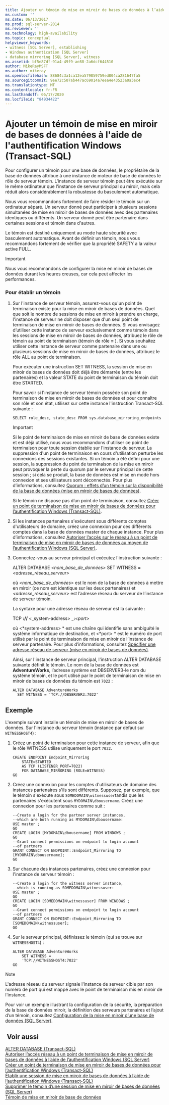 ```yaml
---
title: Ajouter un témoin de mise en miroir de bases de données à l’aide de l’authentification Windows (Transact-SQL) | Microsoft Docs
ms.custom: ''
ms.date: 06/13/2017
ms.prod: sql-server-2014
ms.reviewer: ''
ms.technology: high-availability
ms.topic: conceptual
helpviewer_keywords:
- witness [SQL Server], establishing
- Windows authentication [SQL Server]
- database mirroring [SQL Server], witness
ms.assetid: bf5e87df-91a4-49f9-ae88-2a6dcf644510
author: MikeRayMSFT
ms.author: mikeray
ms.openlocfilehash: 88684c3a1ca12ea579859759ed804ca281647fa5
ms.sourcegitcommit: 9ee72c507ab447ac69014a7eea4e43523a0a3ec4
ms.translationtype: MT
ms.contentlocale: fr-FR
ms.lasthandoff: 06/17/2020
ms.locfileid: "84934422"
---
```

# <a name="add-a-database-mirroring-witness-using-windows-authentication-transact-sql"></a>Ajouter un témoin de mise en miroir de bases de données à l'aide de l'authentification Windows (Transact-SQL)
  Pour configurer un témoin pour une base de données, le propriétaire de la base de données attribue à une instance de moteur de base de données le rôle de serveur témoin. L'instance de serveur témoin peut être exécutée sur le même ordinateur que l'instance de serveur principal ou miroir, mais cela réduit alors considérablement la robustesse du basculement automatique.  
  
 Nous vous recommandons fortement de faire résider le témoin sur un ordinateur séparé. Un serveur donné peut participer à plusieurs sessions simultanées de mise en miroir de bases de données avec des partenaires identiques ou différents. Un serveur donné peut être partenaire dans certaines sessions et témoin dans d'autres.  
  
 Le témoin est destiné uniquement au mode haute sécurité avec basculement automatique. Avant de définir un témoin, nous vous recommandons fortement de vérifier que la propriété SAFETY a la valeur active FULL.  
  
> [!IMPORTANT]  
>  Nous vous recommandons de configurer la mise en miroir de bases de données durant les heures creuses, car cela peut affecter les performances.  
  
### <a name="to-establish-a-witness"></a>Pour établir un témoin  
  
1.  Sur l'instance de serveur témoin, assurez-vous qu'un point de terminaison existe pour la mise en miroir de bases de données. Quel que soit le nombre de sessions de mise en miroir à prendre en charge, l'instance de serveur ne doit disposer que d'un seul point de terminaison de mise en miroir de bases de données. Si vous envisagez d’utiliser cette instance de serveur exclusivement comme témoin dans les sessions de mise en miroir de bases de données, attribuez le rôle de témoin au point de terminaison (témoin de rôle **=** ). Si vous souhaitez utiliser cette instance de serveur comme partenaire dans une ou plusieurs sessions de mise en miroir de bases de données, attribuez le rôle ALL au point de terminaison.  
  
     Pour exécuter une instruction SET WITNESS, la session de mise en miroir de bases de données doit déjà être démarrée (entre les partenaires) et la valeur STATE du point de terminaison du témoin doit être STARTED.  
  
     Pour savoir si l'instance de serveur témoin possède son point de terminaison de mise en miroir de bases de données et pour connaître son rôle et son état, utilisez sur cette instance l'instruction Transact-SQL suivante :  
  
    ```  
    SELECT role_desc, state_desc FROM sys.database_mirroring_endpoints  
    ```  
  
    > [!IMPORTANT]  
    >  Si le point de terminaison de mise en miroir de base de données existe et est déjà utilisé, nous vous recommandons d'utiliser ce point de terminaison pour toute session établie sur l'instance du serveur. La suppression d'un point de terminaison en cours d'utilisation perturbe les connexions des sessions existantes. Si un témoin a été défini pour une session, la suppression du point de terminaison de la mise en miroir peut provoquer la perte du quorum par le serveur principal de cette session ; si cela se produit, la base de données est mise en mode hors connexion et ses utilisateurs sont déconnectés. Pour plus d’informations, consultez [Quorum : effets d’un témoin sur la disponibilité de la base de données &#40;mise en miroir de bases de données&#41;](quorum-how-a-witness-affects-database-availability-database-mirroring.md).  
  
     Si le témoin ne dispose pas d’un point de terminaison, consultez [Créer un point de terminaison de mise en miroir de bases de données pour l’authentification Windows &#40;Transact-SQL&#41;](create-a-database-mirroring-endpoint-for-windows-authentication-transact-sql.md).  
  
2.  Si les instances partenaires s'exécutent sous différents comptes d'utilisateurs de domaine, créez une connexion pour ces différents comptes dans la base de données master de chaque instance. Pour plus d’informations, consultez [Autoriser l’accès sur le réseau à un point de terminaison de mise en miroir de bases de données au moyen de l’authentification Windows &#40;SQL Server&#41;](../database-mirroring-allow-network-access-windows-authentication.md).  
  
3.  Connectez-vous au serveur principal et exécutez l'instruction suivante :  
  
     ALTER DATABASE *<nom_base_de_données>* SET WITNESS **=** _<adresse_réseau_serveur>_  
  
     où *<nom_base_de_données>* est le nom de la base de données à mettre en miroir (ce nom est identique sur les deux partenaires) et *<adresse_réseau_serveur>* est l’adresse réseau du serveur de l’instance de serveur témoin.  
  
     La syntaxe pour une adresse réseau de serveur est la suivante :  
  
     TCP **://** \<_system-address> _**:**\<*port>*  
  
     où \<*system-address> * est une chaîne qui identifie sans ambiguïté le système informatique de destination, et \<*port> * est le numéro de port utilisé par le point de terminaison de mise en miroir de l’instance de serveur partenaire. Pour plus d’informations, consultez [Spécifier une adresse réseau de serveur &#40;mise en miroir de bases de données&#41;](specify-a-server-network-address-database-mirroring.md).  
  
     Ainsi, sur l'instance de serveur principal, l'instruction ALTER DATABASE suivante définit le témoin. Le nom de la base de données est **AdventureWorks**, l’adresse système est DBSERVER3-le nom du système témoin, et le port utilisé par le point de terminaison de mise en miroir de bases de données du témoin est `7022` :  
  
    ```  
    ALTER DATABASE AdventureWorks   
      SET WITNESS = 'TCP://DBSERVER3:7022'  
    ```  
  
## <a name="example"></a>Exemple  
 L'exemple suivant installe un témoin de mise en miroir de bases de données. Sur l'instance du serveur témoin (instance par défaut sur `WITNESSHOST4`) :  
  
1.  Créez un point de terminaison pour cette instance de serveur, afin que le rôle WITNESS utilise uniquement le port `7022`.  
  
    ```  
    CREATE ENDPOINT Endpoint_Mirroring  
        STATE=STARTED   
        AS TCP (LISTENER_PORT=7022)   
        FOR DATABASE_MIRRORING (ROLE=WITNESS)  
    GO  
    ```  
  
2.  Créez une connexion pour les comptes d'utilisateurs de domaine des instances partenaires s'ils sont différents. Supposez, par exemple, que le témoin s'exécute sous `SOMEDOMAIN\witnessuser`tandis que les partenaires s'exécutent sous `MYDOMAIN\dbousername`. Créez une connexion pour les partenaires comme suit :  
  
    ```  
    --Create a login for the partner server instances,  
    --which are both running as MYDOMAIN\dbousername:  
    USE master ;  
    GO  
    CREATE LOGIN [MYDOMAIN\dbousername] FROM WINDOWS ;  
    GO  
    --Grant connect permissions on endpoint to login account   
    --of partners  
    GRANT CONNECT ON ENDPOINT::Endpoint_Mirroring TO [MYDOMAIN\dbousername];  
    GO  
    ```  
  
3.  Sur chacune des instances partenaires, créez une connexion pour l'instance de serveur témoin :  
  
    ```  
    --Create a login for the witness server instance,  
    --which is running as SOMEDOMAIN\witnessuser:  
    USE master ;  
    GO  
    CREATE LOGIN [SOMEDOMAIN\witnessuser] FROM WINDOWS ;  
    GO  
    --Grant connect permissions on endpoint to login account   
    --of partners  
    GRANT CONNECT ON ENDPOINT::Endpoint_Mirroring TO [SOMEDOMAIN\witnessuser];  
    GO  
    ```  
  
4.  Sur le serveur principal, définissez le témoin (qui se trouve sur `WITNESSHOST4`) :  
  
    ```  
    ALTER DATABASE AdventureWorks   
        SET WITNESS =   
        'TCP://WITNESSHOST4:7022'  
    GO  
    ```  
  
> [!NOTE]  
>  L'adresse réseau du serveur signale l'instance de serveur cible par son numéro de port qui est mappé avec le point de terminaison mis en miroir de l'instance.  
  
 Pour voir un exemple illustrant la configuration de la sécurité, la préparation de la base de données miroir, la définition des serveurs partenaires et l’ajout d’un témoin, consultez [Configuration de la mise en miroir d’une base de données &#40;SQL Server&#41;](database-mirroring-sql-server.md).  
  
## <a name="see-also"></a> Voir aussi  
 [ALTER DATABASE &#40;Transact-SQL&#41;](/sql/t-sql/statements/alter-database-transact-sql)   
 [Autoriser l’accès réseau à un point de terminaison de mise en miroir de bases de données à l’aide de l’authentification Windows &#40;SQL Server&#41;](../database-mirroring-allow-network-access-windows-authentication.md)   
 [Créer un point de terminaison de mise en miroir de bases de données pour l’authentification Windows &#40;Transact-SQL&#41;](create-a-database-mirroring-endpoint-for-windows-authentication-transact-sql.md)   
 [Établir une session de mise en miroir de bases de données à l’aide de l’authentification Windows &#40;Transact-SQL&#41;](database-mirroring-establish-session-windows-authentication.md)   
 [Supprimer le témoin d’une session de mise en miroir de bases de données &#40;SQL Server&#41;](remove-the-witness-from-a-database-mirroring-session-sql-server.md)   
 [Témoin de mise en miroir de base de données](database-mirroring-witness.md)  
  
  
